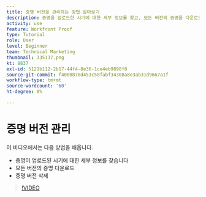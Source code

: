 ```yaml
---
title: 증명 버전을 관리하는 방법 알아보기
description: 증명을 업로드한 시기에 대한 세부 정보를 찾고, 모든 버전의 증명을 다운로드하고, 에서 증명 버전을 삭제하는 방법을 알아봅니다. [!DNL  Workfront].
activity: use
feature: Workfront Proof
type: Tutorial
role: User
level: Beginner
team: Technical Marketing
thumbnail: 335137.png
kt: 8837
exl-id: 5121b112-2b17-44f4-8e36-1ce4eb9898f8
source-git-commit: f4000878d453c58fabf34308a8e3ab31d9667a1f
workflow-type: tm+mt
source-wordcount: '60'
ht-degree: 0%

---
```


# 증명 버전 관리

이 비디오에서는 다음 방법을 배웁니다.

* 증명이 업로드된 시기에 대한 세부 정보를 찾습니다
* 모든 버전의 증명 다운로드
* 증명 버전 삭제

>[!VIDEO](https://video.tv.adobe.com/v/335137/?quality=12)

<!--
## Learn more
* Manage proof versions
* Remove or archive a proof
* Summary for documents overview
-->
